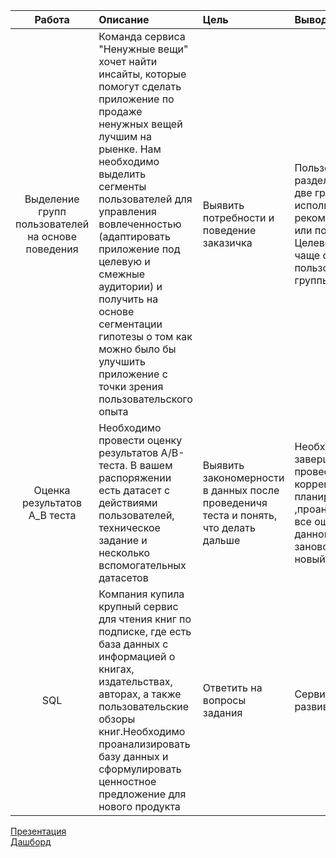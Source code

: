 
|        Работа         |       Описание         |        Цель         |      Вывод         |
| :-------------------: | :--------------------- | :------------------ | :------------------|
| Выделение групп пользователей на основе поведения| Команда сервиса "Ненужные вещи" хочет найти инсайты, которые помогут сделать приложение по продаже ненужных вещей лучшим на рыенке. Нам необходимо выделить сегменты пользователей для управления вовлеченностью (адаптировать приложение под целевую и смежные аудитории) и получить на основе сегментации гипотезы о том как можно было бы улучшить приложение с точки зрения пользовательского опыта|Выявить потребности и поведение заказичка|Пользователи разделились на две группы - используют рекомендации или поиск; Целевое событие чаще совершают пользователи из группы поиска|
| Оценка результатов А_В теста|Необходимо провести оценку результатов A/B-теста. В вашем распоряжении есть датасет с действиями пользователей, техническое задание и несколько вспомогательных датасетов|Выявить закономерности в данных после проведеничя теста и понять, что делать дальше|Необходимо завершить тест, провести еще раз корректное планирование и ,проанализировав все ошибки данного теста, заново провести новый|
| SQL|Компания купила крупный сервис для чтения книг по подписке, где есть база данных с информацией о книгах, издательствах, авторах, а также пользовательские обзоры книг.Необходимо проанализировать базу данных и сформулировать ценностное предложение для нового продукта|Ответить на вопросы задания|Сервис активно развивается|

[Презентация](https://github.com/valeraleraleb/Yandex_educational_projects/blob/main/%D0%92%D1%8B%D0%BF%D1%83%D1%81%D0%BA%D0%BD%D0%BE%D0%B9%20%D0%BF%D1%80%D0%BE%D0%B5%D0%BA%D1%82/final_dash_v01-00.pdf)  
[Дашборд](https://public.tableau.com/views/final_dash_v01-00/Dashboard1?:language=en-US&:display_count=n&:origin=viz_share_link)


